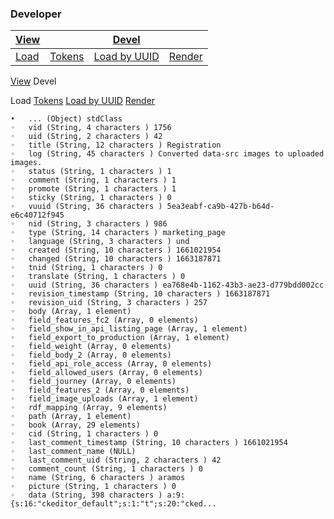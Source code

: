 ### Developer

| [View](https://qa-developerstudio.fiserv.com/product/CardDeveloper/docs/?path=docs/gettingstarted/access-tokens.md&branch=develop)  |                                                                               | [Devel](https://qa-developerstudio.fiserv.com/product/CardDeveloper/docs/?path=docs/gettingstarted/devel.md&branch=develop) |                                                                                |
|-------------------------------------------------------------------------------------------------------------------------------------|-------------------------------------------------------------------------------|-----------------------------------------------------------------------------------------------------------------------------|--------------------------------------------------------------------------------|
| [Load](https://qa-developerstudio.fiserv.com/product/CardDeveloper/docs/?path=docs/gettingstarted/devel.md&branch=develop) | [Tokens](https://card-dit1-dsp.apimz.onefiserv.net:8079/node/915/devel/token) | [Load by UUID](https://card-dit1-dsp.apimz.onefiserv.net:8079/node/915/devel/load-by-uuid)                                  | [Render](https://card-dit1-dsp.apimz.onefiserv.net:8079/node/915/devel/render) |


[View](access-tokens.md)     Devel

Load      [Tokens](https://card-dit1-dsp.apimz.onefiserv.net:8079/node/915/devel/token)      [Load by UUID](https://card-dit1-dsp.apimz.onefiserv.net:8079/node/915/devel/load-by-uuid)      [Render](https://card-dit1-dsp.apimz.onefiserv.net:8079/node/915/devel/render)


	•	... (Object) stdClass 
	◦	vid (String, 4 characters ) 1756 
	◦	uid (String, 2 characters ) 42 
	◦	title (String, 12 characters ) Registration 
	◦	log (String, 45 characters ) Converted data-src images to uploaded images. 
	◦	status (String, 1 characters ) 1 
	◦	comment (String, 1 characters ) 1 
	◦	promote (String, 1 characters ) 1 
	◦	sticky (String, 1 characters ) 0 
	◦	vuuid (String, 36 characters ) 5ea3eabf-ca9b-427b-b64d-e6c40712f945 
	◦	nid (String, 3 characters ) 986 
	◦	type (String, 14 characters ) marketing_page 
	◦	language (String, 3 characters ) und 
	◦	created (String, 10 characters ) 1661021954 
	◦	changed (String, 10 characters ) 1663187871 
	◦	tnid (String, 1 characters ) 0 
	◦	translate (String, 1 characters ) 0 
	◦	uuid (String, 36 characters ) ea768e4b-1162-43b3-ae23-d779bdd002cc 
	◦	revision_timestamp (String, 10 characters ) 1663187871 
	◦	revision_uid (String, 3 characters ) 257 
	◦	body (Array, 1 element) 
	◦	field_features_fc2 (Array, 0 elements) 
	◦	field_show_in_api_listing_page (Array, 1 element) 
	◦	field_export_to_production (Array, 1 element) 
	◦	field_weight (Array, 0 elements) 
	◦	field_body_2 (Array, 0 elements) 
	◦	field_api_role_access (Array, 0 elements) 
	◦	field_allowed_users (Array, 0 elements) 
	◦	field_journey (Array, 0 elements) 
	◦	field_features_2 (Array, 0 elements) 
	◦	field_image_uploads (Array, 1 element) 
	◦	rdf_mapping (Array, 9 elements) 
	◦	path (Array, 1 element) 
	◦	book (Array, 29 elements) 
	◦	cid (String, 1 characters ) 0 
	◦	last_comment_timestamp (String, 10 characters ) 1661021954 
	◦	last_comment_name (NULL) 
	◦	last_comment_uid (String, 2 characters ) 42 
	◦	comment_count (String, 1 characters ) 0 
	◦	name (String, 6 characters ) aramos 
	◦	picture (String, 1 characters ) 0 
	◦	data (String, 398 characters ) a:9:{s:16:"ckeditor_default";s:1:"t";s:20:"cked... 
